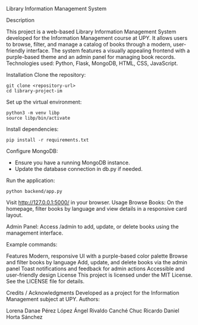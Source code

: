 Library Information Management System

Description

This project is a web-based Library Information Management System developed for the Information Management course at UPY. It allows users to browse, filter, and manage a catalog of books through a modern, user-friendly interface. The system features a visually appealing frontend with a purple-based theme and an admin panel for managing book records.
Technologies used: Python, Flask, MongoDB, HTML, CSS, JavaScript.

Installation
Clone the repository:

```
git clone <repository-url>
cd library-project-im
```

Set up the virtual environment:

```
python3 -m venv libp
source libp/bin/activate
```

Install dependencies:

```
pip install -r requirements.txt
```

Configure MongoDB:

- Ensure you have a running MongoDB instance.
- Update the database connection in db.py if needed.

Run the application:

```
python backend/app.py
```

Visit http://127.0.0.1:5000/ in your browser.
Usage
Browse Books:
On the homepage, filter books by language and view details in a responsive card layout.

Admin Panel:
Access /admin to add, update, or delete books using the management interface.

Example commands:

Features
Modern, responsive UI with a purple-based color palette
Browse and filter books by language
Add, update, and delete books via the admin panel
Toast notifications and feedback for admin actions
Accessible and user-friendly design
License
This project is licensed under the MIT License. See the LICENSE file for details.

Credits / Acknowledgments
Developed as a project for the Information Management subject at UPY.
Authors:

Lorena Danae Pérez López
Ángel Rivaldo Canché Chuc
Ricardo Daniel Horta Sánchez
